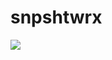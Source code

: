 # snpshtwrx
<picture>
  <source
    srcset="https://github-readme-stats.vercel.app/api?username=snpshtwrx&show_icons=true&theme=gruvbox"
    media="(prefers-color-scheme: dark)"
  />
  <source
    srcset="https://github-readme-stats.vercel.app/api?username=snpshtwrx&show_icons=true"
    media="(prefers-color-scheme: light), (prefers-color-scheme: no-preference)"
  />
  <img src="https://github-readme-stats.vercel.app/api?username=snpshtwrx&show_icons=true" />
</picture>
